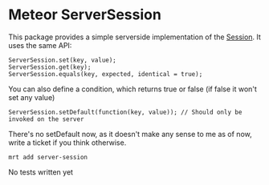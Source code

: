 Meteor ServerSession
=====================

This package provides a simple serverside implementation of the [Session](http://docs.meteor.com/#session). It uses the same API:

```
ServerSession.set(key, value);
ServerSession.get(key);
ServerSession.equals(key, expected, identical = true);
```
You can also define a condition, which returns true or false (if false it won't set any value)
```
ServerSession.setDefault(function(key, value)); // Should only be invoked on the server
```

There's no setDefault now, as it doesn't make any sense to me as of now, write a ticket if you think otherwise.

```
mrt add server-session
```

No tests written yet
